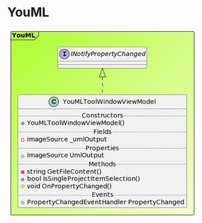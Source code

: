 # YouML

![alt text][logo]

[logo]: https://raw.githubusercontent.com/ahass/YouML/master/YouML_image.png "Example"
